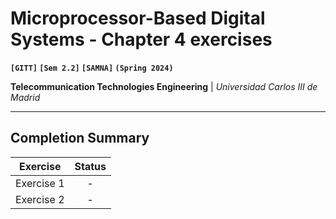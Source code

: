 # **Microprocessor-Based Digital Systems - Chapter 4 exercises**

**`[GITT]` `[Sem 2.2]` `[SAMNA]` `(Spring 2024)`**

**Telecommunication Technologies Engineering** | _Universidad Carlos III de Madrid_

---

## Completion Summary

| Exercise   | Status |
| ---------- | :----: |
| Exercise 1 |   -    |
| Exercise 2 |   -    |
